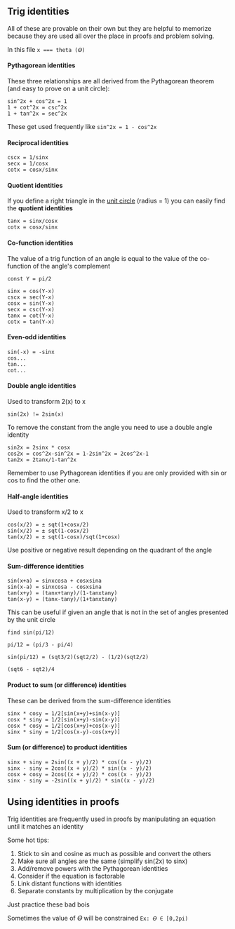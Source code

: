 ## Trig identities

All of these are provable on their own but they are helpful to memorize because
they are used all over the place in proofs and problem solving.

In this file `x === theta (𝛳)`

#### Pythagorean identities

These three relationships are all derived from the Pythagorean theorem (and easy to prove on a unit circle):

```
sin^2x + cos^2x = 1
1 + cot^2x = csc^2x
1 + tan^2x = sec^2x
```

These get used frequently like `sin^2x = 1 - cos^2x`

#### Reciprocal identities

```
cscx = 1/sinx
secx = 1/cosx
cotx = cosx/sinx
```

#### Quotient identities

If you define a right triangle in the [unit circle](./unit-circle.md) (radius = 1)
you can easily find the **quotient identities**

```
tanx = sinx/cosx
cotx = cosx/sinx
```

#### Co-function identities

The value of a trig function of an angle is equal to the value of the co-function
of the angle's complement

```
const Y = pi/2

sinx = cos(Y-x)
cscx = sec(Y-x)
cosx = sin(Y-x)
secx = csc(Y-x)
tanx = cot(Y-x)
cotx = tan(Y-x)
```

#### Even-odd identities

```
sin(-x) = -sinx
cos...
tan...
cot...
```

#### Double angle identities

Used to transform 2(x) to x

`sin(2x) != 2sin(x)`

To remove the constant from the angle you need to use a double angle identity

```
sin2x = 2sinx * cosx
cos2x = cos^2x-sin^2x = 1-2sin^2x = 2cos^2x-1
tan2x = 2tanx/1-tan^2x
```

Remember to use Pythagorean identities if you are only provided with sin or cos
to find the other one.

#### Half-angle identities

Used to transform x/2 to x

```
cos(x/2) = ± sqt(1+cosx/2)
sin(x/2) = ± sqt(1-cosx/2)
tan(x/2) = ± sqt(1-cosx)/sqt(1+cosx)
```

Use positive or negative result depending on the quadrant of the angle

#### Sum-difference identities

```
sin(x+a) = sinxcosa + cosxsina
sin(x-a) = sinxcosa - cosxsina
tan(x+y) = (tanx+tany)/(1-tanxtany)
tan(x-y) = (tanx-tany)/(1+tanxtany)
```

This can be useful if given an angle that is not in the set of angles presented by the unit circle

```
find sin(pi/12)

pi/12 = (pi/3 - pi/4)

sin(pi/12) = (sqt3/2)(sqt2/2) - (1/2)(sqt2/2)

(sqt6 - sqt2)/4
```

#### Product to sum (or difference) identities

These can be derived from the sum-difference identities

```
sinx * cosy = 1/2[sin(x+y)+sin(x-y)]
cosx * siny = 1/2[sin(x+y)-sin(x-y)]
cosx * cosy = 1/2[cos(x+y)+cos(x-y)]
sinx * siny = 1/2[cos(x-y)-cos(x+y)]
```

#### Sum (or difference) to product identities

```
sinx + siny = 2sin((x + y)/2) * cos((x - y)/2)
sinx - siny = 2cos((x + y)/2) * sin((x - y)/2)
cosx + cosy = 2cos((x + y)/2) * cos((x - y)/2)
sinx - siny = -2sin((x + y)/2) * sin((x - y)/2)
```

## Using identities in proofs

Trig identities are frequently used in proofs by manipulating an equation until it matches an identity

Some hot tips:

1. Stick to sin and cosine as much as possible and convert the others
2. Make sure all angles are the same (simplify sin(2x) to sinx)
3. Add/remove powers with the Pythagorean identities
4. Consider if the equation is factorable
5. Link distant functions with identities
6. Separate constants by multiplication by the conjugate

Just practice these bad bois

Sometimes the value of 𝛳 will be constrained `Ex: 𝛳 ∈ [0,2pi)`
